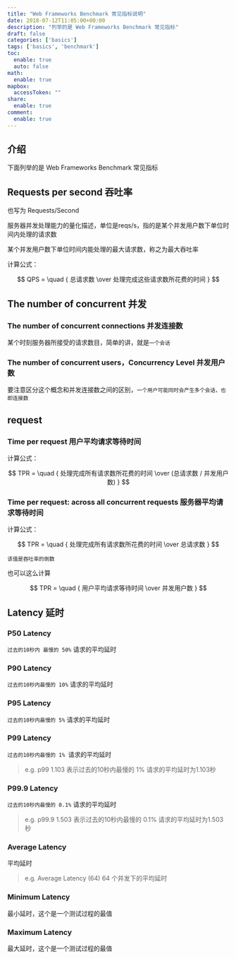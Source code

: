 ```yaml
---
title: "Web Frameworks Benchmark 常见指标说明"
date: 2018-07-12T11:05:00+00:00
description: "列举的是 Web Frameworks Benchmark 常见指标"
draft: false
categories: ['basics']
tags: ['basics', 'benchmark']
toc:
  enable: true
  auto: false
math:
  enable: true
mapbox:
  accessToken: ""
share:
  enable: true
comment:
  enable: true
---
```


## 介绍

下面列举的是 Web Frameworks Benchmark 常见指标

## Requests per second 吞吐率

也写为 Requests/Second

服务器并发处理能力的量化描述，单位是reqs/s，指的是某个并发用户数下单位时间内处理的请求数

某个并发用户数下单位时间内能处理的最大请求数，称之为最大吞吐率

计算公式：

$$ QPS = \quad { 总请求数 \over 处理完成这些请求数所花费的时间 }  $$

## The number of concurrent 并发

### The number of concurrent connections 并发连接数

某个时刻服务器所接受的请求数目，简单的讲，就是`一个会话`

### The number of concurrent users，Concurrency Level 并发用户数

要注意区分这个概念和并发连接数之间的区别，`一个用户可能同时会产生多个会话，也即连接数`

## request

### Time per request 用户平均请求等待时间

计算公式：

$$ TPR = \quad { 处理完成所有请求数所花费的时间 \over  (总请求数 / 并发用户数) }  $$

### Time per request: across all concurrent requests 服务器平均请求等待时间

计算公式：

$$ TPR = \quad { 处理完成所有请求数所花费的时间 \over  总请求数 }  $$

`该值是吞吐率的倒数`

也可以这么计算

$$ TPR = \quad { 用户平均请求等待时间 \over  并发用户数 }  $$

## Latency 延时

### P50 Latency

`过去的10秒内 最慢的 50%` 请求的平均延时

### P90 Latency

`过去的10秒内最慢的 10%` 请求的平均延时

### P95 Latency

`过去的10秒内最慢的 5%` 请求的平均延时

### P99 Latency

`过去的10秒内最慢的 1% `请求的平均延时

> e.g. p99 1.103 表示过去的10秒内最慢的 1% 请求的平均延时为1.103秒

### P99.9 Latency

`过去的10秒内最慢的 0.1%` 请求的平均延时

> e.g. p99.9 1.503 表示过去的10秒内最慢的 0.1% 请求的平均延时为1.503秒

### Average Latency

平均延时

> e.g. Average Latency (64) 64 个并发下的平均延时

### Minimum Latency

最小延时，这个是一个测试过程的最值

### Maximum Latency

最大延时，这个是一个测试过程的最值